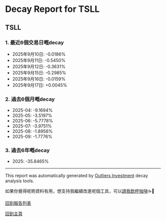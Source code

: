 # Decay Report for TSLL

## TSLL

### 1. 最近6個交易日嘅decay

- 2025年9月10日: -0.0186%
- 2025年9月11日: -0.5450%
- 2025年9月12日: -0.3631%
- 2025年9月15日: -0.2985%
- 2025年9月16日: -0.0159%
- 2025年9月17日: +0.0045%

### 2. 過去6個月嘅decay

- 2025-04: -9.1694%
- 2025-05: -3.5197%
- 2025-06: -5.7778%
- 2025-07: -3.9751%
- 2025-08: -1.8956%
- 2025-09: -1.7776%

### 3. 過去6年嘅decay

- 2025: -35.8465%

------------------------------
This report was automatically generated by [Outliers Investment](https://outliersecon.github.io/Outliers-Investment/) decay analysis tools.

如果你覺得呢啲資料有用，想支持我繼續改進呢個工具，可以[請我飲杯咖啡](https://buymeacoffee.com/outliersecon)☕🙏

[回到報告列表](https://outliersecon.github.io/Outliers-Investment/reports/reports_public)

[回到主頁](https://outliersecon.github.io/Outliers-Investment/)